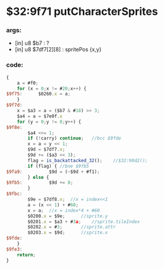 ﻿
# $32:9f71 putCharacterSprites

### args:
+	[in] u8 $b7 : ?
+	[in] u8 $7df7[2][8] : spritePos {x,y}

### code:
```js
{
	a = #f0;
	for (x = 0;x != #20;x++) {
$9f75:		$0260.x = a;
	}
$9f7d:
	x = $a3 = a = ($b7 & #18) >> 3;
	$a4 = a = $7e0f.x
	for (y = 0;y != 8;y++) {
$9f8e:
		$a4 <<= 1;
		if (!carry) continue;	//bcc $9fde
		x = a = y << 1;
		$9d = $7df7.x;
		$9d += ($a3 << 3);
		flag = is_backattacked_32();	//$32:90d2();
		if (flag) { //bne $9fb5
$9fa9:			$9d = (~$9d + #f1);
		} else {
$9fb5:			$9d += 8;
		}
$9fbc:
		$9e = $7df8.x;	//x = index<<1
		a = (x << 1) + #60;
		x = a;	//x = index*4 + #60
		$0200.x = $9e;		//sprite.y
		$0201.x = $a3 + #3a;	//sprite.tileIndex
		$0202.x = #3;		//sprite.attr
		$0203.x = $9d;		//sprite.x
$9fde:
	}
$9fe3:
	return;
}
```


